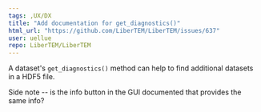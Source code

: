 ```yaml
---
tags: ,UX/DX
title: "Add documentation for get_diagnostics()"
html_url: "https://github.com/LiberTEM/LiberTEM/issues/637"
user: uellue
repo: LiberTEM/LiberTEM
---
```


A dataset's `get_diagnostics()` method can help to find additional datasets in a HDF5 file.

Side note -- is the info button in the GUI documented that provides the same info?